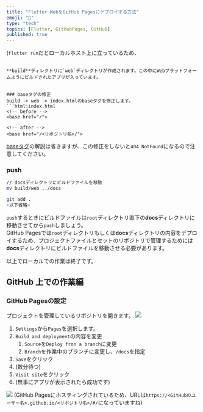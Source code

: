 ```yaml
---
title: "Flutter WebをGitHub Pagesにデプロイする方法"
emoji: "🥳"
type: "tech"
topics: [Flutter, GitHubPages, GitHub]
published: true
---
```




(`flutter run`だとローカルホスト上に立っているため、




```

**build**ディレクトリに`web`ディレクトリが作成されます。この中にWebプラットフォームようにビルドされたアプリが入っています。


### baseタグの修正
build -> web -> index.htmlのbaseタグを修正します。
```html:index.html
<!-- before -->
<base href="/">

<!-- after -->
<base href="/<リポジトリ名>/">
```
[baseタグ](https://www.tohoho-web.com/html/base.htm)の解説は省きますが、この修正をしないと`404 NotFound`になるので注意してください。

### push
```bash
// docsディレクトリにビルドファイルを移動
mv build/web ../docs

git add .
<以下省略>
```

`push`するときにビルドファイルは`root`ディレクトリ直下の**docs**ディレクトリに移動させてから`push`しましょう。  
GitHub Pagesでは`root`ディレクトリもしくは**docs**ディレクトリの内容をデプロイするため、プロジェクトファイルとセットのリポジトリで管理するためには**docs**ディレクトリにビルドファイルを移動させる必要があります。

以上でローカルでの作業は終了です。

## GitHub 上での作業編
### GitHub Pagesの設定
プロジェクトを管理しているリポジトリを開きます。
![](https://storage.googleapis.com/zenn-user-upload/e385deb74d59-20221015.png)
1. `Settings`から`Pages`を選択します。
2. `Build and deployment`の内容を変更
   1. `Source`を`Deploy fron a branch`に変更
   2. `Branch`を作業中のブランチに変更し、`/docs`を指定
3. `Save`をクリック
4. (数分待つ)
5. `Visit site`をクリック
6. (無事にアプリが表示されたら成功です)

![](https://storage.googleapis.com/zenn-user-upload/b2fbe373e7af-20221015.png)
(GitHub Pagesにホスティングされているため、URLは`https://<GitHubのユーザー名>.github.io/<リポジトリ名>/#/`になっていますね)
